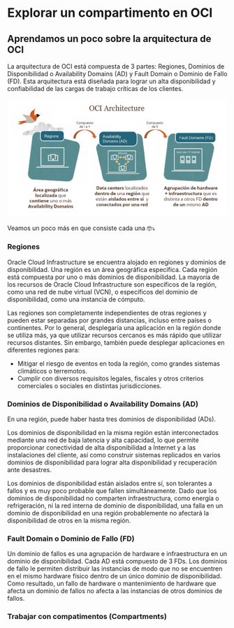 # Explorar un compartimento en OCI

## Aprendamos un poco sobre la arquitectura de OCI

La arquitectura de OCI está compuesta de 3 partes: Regiones, Dominios de Disponibilidad o Availability Domains (AD) y Fault Domain o Dominio de Fallo (FD). Esta arquitectura está diseñada para lograr un alta disponibilidad y confiabilidad de las cargas de trabajo críticas de los clientes. 

![imagen](../Lab1-Compartimentos/Imagenes/lab1-1.png)

Veamos un poco más en que consiste cada una 🤓⤵️

### Regiones
Oracle Cloud Infrastructure se encuentra alojado en regiones y dominios de disponibilidad. Una región es un área geográfica específica. Cada región está compuesta por uno o más dominios de disponibilidad. La mayoría de los recursos de Oracle Cloud Infrastructure son específicos de la región, como una red de nube virtual (VCN), o específicos del dominio de disponibilidad, como una instancia de cómputo.

Las regiones son completamente independientes de otras regiones y pueden estar separadas por grandes distancias, incluso entre países o continentes. Por lo general, desplegaría una aplicación en la región donde se utiliza más, ya que utilizar recursos cercanos es más rápido que utilizar recursos distantes. Sin embargo, también puede desplegar aplicaciones en diferentes regiones para:

- Mitigar el riesgo de eventos en toda la región, como grandes sistemas climáticos o terremotos.
- Cumplir con diversos requisitos legales, fiscales y otros criterios comerciales o sociales en distintas jurisdicciones.

### Dominios de Disponibilidad o Availability Domains (AD)

En una región, puede haber hasta tres dominios de disponibilidad (ADs).

Los dominios de disponibilidad en la misma región están interconectados mediante una red de baja latencia y alta capacidad, lo que permite proporcionar conectividad de alta disponibilidad a Internet y a las instalaciones del cliente, así como construir sistemas replicados en varios dominios de disponibilidad para lograr alta disponibilidad y recuperación ante desastres.

Los dominios de disponibilidad están aislados entre sí, son tolerantes a fallos y es muy poco probable que fallen simultáneamente. Dado que los dominios de disponibilidad no comparten infraestructura, como energía o refrigeración, ni la red interna de dominio de disponibilidad, una falla en un dominio de disponibilidad en una región probablemente no afectará la disponibilidad de otros en la misma región.

### Fault Domain o Dominio de Fallo (FD)

Un dominio de fallos es una agrupación de hardware e infraestructura en un dominio de disponibilidad. Cada AD está compuesto de 3 FDs. Los dominios de fallo le permiten distribuir las instancias de modo que no se encuentren en el mismo hardware físico dentro de un único dominio de disponibilidad. Como resultado, un fallo de hardware o mantenimiento de hardware que afecta un dominio de fallos no afecta a las instancias de otros dominios de fallos.

### Trabajar con compatimentos (Compartments)

